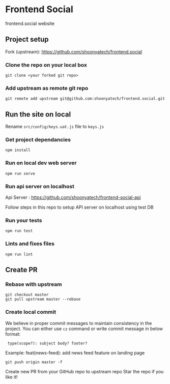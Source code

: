 # Frontend Social

frontend.social website

## Project setup

Fork (upstream): https://github.com/shoonyatech/frontend.social

### Clone the repo on your local box

```
git clone <your forked git repo>
```

### Add upstream as remote git repo

```
git remote add upstream git@github.com:shoonyatech/frontend.social.git
```

## Run the site on local

Rename `src/config/keys.uat.js` file to `keys.js`

### Get project dependancies

```
npm install
```

### Run on local dev web server

```
npm run serve
```

### Run api server on localhost

Api Server : https://github.com/shoonyatech/frontend-social-api

Follow steps in this repo to setup API server on localhost using test DB

### Run your tests

```
npm run test
```

### Lints and fixes files

```
npm run lint
```

## Create PR

### Rebase with upstream

```
git checkout master
git pull upstream master --rebase
```

### Create local commit

We believe in proper commit messages to maintain consistency in the
project. You can either use `cz` command or write commit message in below format:

` type(scope?): subject body? footer?`

Example: feat(news-feed): add news feed feature on landing page

```
git push origin master -f
```

Create new PR from your GitHub repo to upstream repo
Star the repo if you like it!

